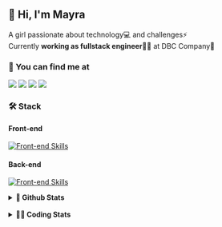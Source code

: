 ## 👋 Hi, I'm Mayra

A girl passionate about technology💻 and challenges⚡  
Currently **working as fullstack engineer**👩‍💻 at DBC Company🚀   

### 💬 You can find me at

<a href="https://mayra.dev" target="_blank" rel="noopener"><img src="https://img.shields.io/badge/-mayra.dev-005FED?style=flat&logo=Google-chrome&logoColor=white"/></a>
<a href="https://linkedin.com/in/mayraamaral" target="_blank" rel="noopener"><img src="https://img.shields.io/badge/-/mayraamaral-0077B5?style=flat&logo=Linkedin&logoColor=white"/></a>
<a href="mailto:mayra@mayra.dev" target="_blank" rel="noopener"><img src="https://img.shields.io/badge/-mayra@mayra.dev-D14836?style=flat&logo=Gmail&logoColor=white"/></a>
<a href="" target="_blank" rel="noopener"><img src="https://img.shields.io/badge/-mayraamaral-7289DA?style=flat&logo=Discord&logoColor=white"/></a>

### 🛠️ Stack
#### Front-end

[![Front-end Skills](https://skillicons.dev/icons?i=react,next,redux,styledcomponents,html,css,sass,js,ts,figma)](https://skillicons.dev)
#### Back-end

[![Front-end Skills](https://skillicons.dev/icons?i=java,spring,hibernate,aws,idea,postgres,mysql,git,linux,bash,nodejs,docker,kubernetes,jenkins)](https://skillicons.dev)


<details>
    <summary><strong>📌 Github Stats</strong></summary>
    <br />
    <div align="center">
        <table>
      <td><img height="160em" src="https://github-readme-stats.vercel.app/api?username=mayraamaral&show_icons=true&theme=algolia&hide_border=true&hide=stars&count_private=true" alt="Readme stats"></td>
      <td><img height="160em" src="https://github-readme-stats.vercel.app/api/top-langs/?username=mayraamaral&&layout=compact&&theme=algolia&hide_border=true&langs_count=6" alt="Language stats"></td>
       </table>
  </div> 
    

  <p align="center">
    <img src="https://github-readme-streak-stats.herokuapp.com?user=mayraamaral&theme=dark&hide_border=true&date_format=j%20M%5B%20Y%5D&locale=pt-br&background=050F2C&ring=0195DD&fire=23AA7D&currStreakLabel=23AA7D" alt="Streak stats">
  </p> 
</details>

<br />

<details>
  <summary><strong>👩‍💻 Coding Stats</strong></summary>
  <br />
  
  <!--START_SECTION:waka-->
![Code Time](http://img.shields.io/badge/Code%20Time-359%20hrs%2037%20mins-blue)

**🐱 My GitHub Data** 

> 📦 582.6 kB Used in GitHub's Storage 
 > 
> 🚫 Not Opted to Hire
 > 
> 📜 52 Public Repositories 
 > 
> 🔑 30 Private Repositories 
 > 
**I'm an Early 🐤** 

```text
🌞 Morning                414 commits         ███░░░░░░░░░░░░░░░░░░░░░░   10.38 % 
🌆 Daytime                2092 commits        █████████████░░░░░░░░░░░░   52.47 % 
🌃 Evening                1293 commits        ████████░░░░░░░░░░░░░░░░░   32.43 % 
🌙 Night                  188 commits         █░░░░░░░░░░░░░░░░░░░░░░░░   04.72 % 
```
📅 **I'm Most Productive on Thursday** 

```text
Monday                   710 commits         ████░░░░░░░░░░░░░░░░░░░░░   17.81 % 
Tuesday                  680 commits         ████░░░░░░░░░░░░░░░░░░░░░   17.06 % 
Wednesday                665 commits         ████░░░░░░░░░░░░░░░░░░░░░   16.68 % 
Thursday                 724 commits         █████░░░░░░░░░░░░░░░░░░░░   18.16 % 
Friday                   592 commits         ████░░░░░░░░░░░░░░░░░░░░░   14.85 % 
Saturday                 243 commits         ██░░░░░░░░░░░░░░░░░░░░░░░   06.09 % 
Sunday                   373 commits         ██░░░░░░░░░░░░░░░░░░░░░░░   09.36 % 
```


📊 **This Week I Spent My Time On** 

```text
🕑︎ Time Zone: America/Sao_Paulo

💬 Programming Languages: 
Java                     15 hrs 24 mins      █████████████████████░░░░   82.57 % 
Docker                   1 hr 16 mins        ██░░░░░░░░░░░░░░░░░░░░░░░   06.81 % 
Text                     29 mins             █░░░░░░░░░░░░░░░░░░░░░░░░   02.67 % 
XML                      21 mins             ░░░░░░░░░░░░░░░░░░░░░░░░░   01.95 % 
Groovy                   21 mins             ░░░░░░░░░░░░░░░░░░░░░░░░░   01.90 % 

🔥 Editors: 
IntelliJ                 17 hrs 35 mins      ████████████████████████░   94.24 % 
VS Code                  42 mins             █░░░░░░░░░░░░░░░░░░░░░░░░   03.81 % 
Intellijidea             21 mins             ░░░░░░░░░░░░░░░░░░░░░░░░░   01.95 % 

💻 Operating System: 
Linux                    18 hrs 40 mins      █████████████████████████   100.00 % 
```

**I Mostly Code in Java** 

```text
Java                     121 repos           ███████░░░░░░░░░░░░░░░░░░   26.42 % 
HTML                     116 repos           ██████░░░░░░░░░░░░░░░░░░░   25.33 % 
JavaScript               101 repos           ██████░░░░░░░░░░░░░░░░░░░   22.05 % 
TypeScript               96 repos            █████░░░░░░░░░░░░░░░░░░░░   20.96 % 
PLSQL                    1 repo              ░░░░░░░░░░░░░░░░░░░░░░░░░   00.22 % 
```




 Last Updated on 10/04/2024 19:21:07 UTC
<!--END_SECTION:waka-->

</details>
